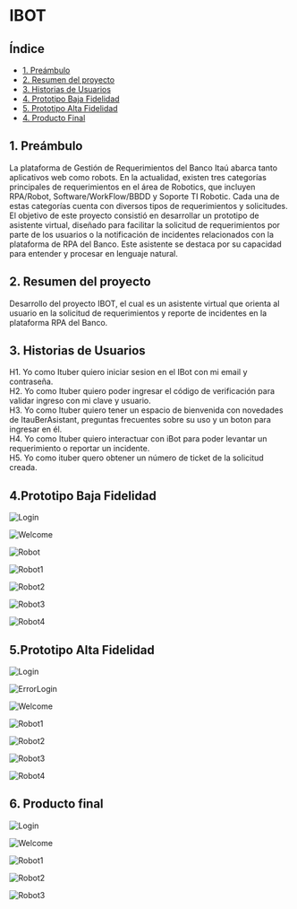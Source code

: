 # IBOT

## Índice

* [1. Preámbulo](#1-preámbulo)
* [2. Resumen del proyecto](#2-resumen-del-proyecto)
* [3. Historias de Usuarios](#3-historias-de-usuarios)
* [4. Prototipo Baja Fidelidad](#4-Prototipo-Baja-Fidelidad)
* [5. Prototipo Alta Fidelidad](#4-Prototipo-Alta-Fidelidad)
* [4. Producto Final](#4-Producto-Final)



## 1. Preámbulo
La plataforma de Gestión de Requerimientos del Banco Itaú abarca tanto aplicativos web como robots. En la actualidad, existen tres categorías principales de requerimientos en el área de Robotics, que incluyen RPA/Robot, Software/WorkFlow/BBDD y Soporte TI Robotic. Cada una de estas categorías cuenta con diversos tipos de requerimientos y solicitudes. El objetivo de este proyecto consistió en desarrollar un prototipo de asistente virtual, diseñado para facilitar la solicitud de requerimientos por parte de los usuarios o la notificación de incidentes relacionados con la plataforma de RPA del Banco. Este asistente se destaca por su capacidad para entender y procesar en lenguaje natural.



## 2. Resumen del proyecto
Desarrollo del proyecto IBOT, el cual   es  un asistente virtual que orienta al usuario en la solicitud de requerimientos y reporte de incidentes en la plataforma RPA del Banco.



## 3. Historias de Usuarios

H1. Yo como Ituber quiero iniciar sesion en el IBot con mi email y contraseña.      
H2. Yo como Ituber quiero poder ingresar el código de verificación para validar ingreso con mi clave y usuario.  
H3. Yo como Ituber quiero tener un espacio de bienvenida con novedades de ItauBerAsistant, preguntas frecuentes sobre su uso y un boton para ingresar en él.  
H4. Yo como Ituber quiero interactuar con iBot para poder levantar un requerimiento o reportar un incidente.  
H5. Yo como ituber quero obtener un número de ticket de la solicitud creada.  



## 4.Prototipo Baja Fidelidad


![Login](./public/images/Baja/image1.png)    


![Welcome](./public/images/Baja/image2.png)    


![Robot](./public/images/Baja/image3.png)    


![Robot1](./public/images/Baja/image4.png)    


![Robot2](./public/images/Baja/image5.png)    


![Robot3](./public/images/Baja/image6.png)    


![Robot4](./public/images/Baja/image7.png)      



## 5.Prototipo Alta Fidelidad  



![Login](./public/images/Alta/login.png)    

 
![ErrorLogin](./public/images/Alta/tarjetaError.png)    


![Welcome](./public/images/Alta/welcome.png)    


![Robot1](./public/images/Alta/robot1.png)    


![Robot2](./public/images/Alta/robot2.png)    


![Robot3](./public/images/Alta/robot3.png)    


![Robot4](./public/images/Alta/robot4.png)    



## 6. Producto final  

![Login](./public/images/Proyecto/login.png)    


![Welcome](./public/images/Proyecto/welcome.png)    


![Robot1](./public/images/Proyecto/robot1.png)    


![Robot2](./public/images/Proyecto/robot2.png)    


![Robot3](./public/images/Proyecto/robot3.png)    
